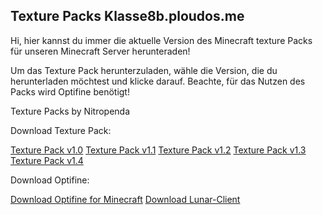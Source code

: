 ## Texture Packs Klasse8b.ploudos.me

Hi, hier kannst du immer die aktuelle Version des Minecraft texture Packs für unseren Minecraft Server herunteraden!

Um das Texture Pack herunterzuladen, wähle die Version, die du herunterladen möchtest und klicke darauf. Beachte, für das Nutzen des Packs wird Optifine benötigt!


Texture Packs by Nitropenda

Download Texture Pack:

[Texture Pack v1.0](https://youtube.com)
[Texture Pack v1.1](https://youtube.com)
[Texture Pack v1.2](https://youtube.com)
[Texture Pack v1.3](https://youtube.com)
[Texture Pack v1.4](https://youtube.com)

Download Optifine:

[Download Optifine for Minecraft](https://optifine.net/downloads)
[Download Lunar-Client](https://www.lunarclient.com/download/)


